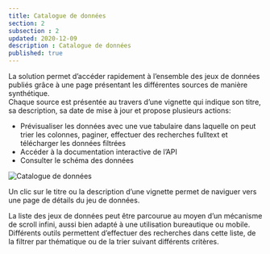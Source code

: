 ```yaml
---
title: Catalogue de données
section: 2
subsection : 2
updated: 2020-12-09
description : Catalogue de données
published: true
---
```


La solution permet d’accéder rapidement à l’ensemble des jeux de données publiés grâce à une page présentant les différentes sources de manière synthétique.  
Chaque source est présentée au travers d’une vignette qui indique son titre, sa description, sa date de mise à jour et propose plusieurs actions:
* Prévisualiser les données avec une vue tabulaire dans laquelle on peut trier les colonnes, paginer, effectuer des recherches fulltext et télécharger les données filtrées
* Accéder à la documentation interactive de l’API
* Consulter le schéma des données

![Catalogue de données](./images/functional-presentation/catalogue.jpg)

Un clic sur le titre ou la description d’une vignette permet de naviguer vers une page de détails du jeu de données.  

La liste des jeux de données peut être parcourue au moyen d’un mécanisme de scroll infini, aussi bien adapté à une utilisation bureautique ou mobile. Différents outils permettent d’effectuer des recherches dans cette liste, de la filtrer par thématique ou de la trier suivant différents critères.
